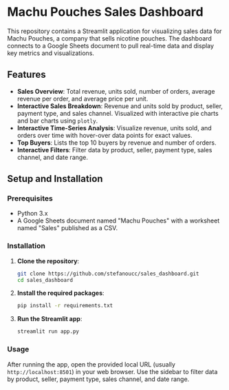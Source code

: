 # Machu Pouches Sales Dashboard

This repository contains a Streamlit application for visualizing sales data for Machu Pouches, a company that sells nicotine pouches. The dashboard connects to a Google Sheets document to pull real-time data and display key metrics and visualizations.

## Features

- **Sales Overview**: Total revenue, units sold, number of orders, average revenue per order, and average price per unit.
- **Interactive Sales Breakdown**: Revenue and units sold by product, seller, payment type, and sales channel. Visualized with interactive pie charts and bar charts using `plotly`.
- **Interactive Time-Series Analysis**: Visualize revenue, units sold, and orders over time with hover-over data points for exact values.
- **Top Buyers**: Lists the top 10 buyers by revenue and number of orders.
- **Interactive Filters**: Filter data by product, seller, payment type, sales channel, and date range.

## Setup and Installation

### Prerequisites

- Python 3.x
- A Google Sheets document named "Machu Pouches" with a worksheet named "Sales" published as a CSV.

### Installation

1. **Clone the repository**:
    ```bash
    git clone https://github.com/stefanoucc/sales_dashboard.git
    cd sales_dashboard
    ```

2. **Install the required packages**:
    ```bash
    pip install -r requirements.txt
    ```

3. **Run the Streamlit app**:
    ```bash
    streamlit run app.py
    ```

### Usage

After running the app, open the provided local URL (usually `http://localhost:8501`) in your web browser. Use the sidebar to filter data by product, seller, payment type, sales channel, and date range.
